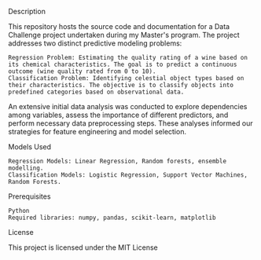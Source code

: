 Description

This repository hosts the source code and documentation for a Data Challenge project undertaken during my Master's program. The project addresses two distinct predictive modeling problems:

    Regression Problem: Estimating the quality rating of a wine based on its chemical characteristics. The goal is to predict a continuous outcome (wine quality rated from 0 to 10).
    Classification Problem: Identifying celestial object types based on their characteristics. The objective is to classify objects into predefined categories based on observational data.

An extensive initial data analysis was conducted to explore dependencies among variables, assess the importance of different predictors, and perform necessary data preprocessing steps. These analyses informed our strategies for feature engineering and model selection.

Models Used

    Regression Models: Linear Regression, Random forests, ensemble modelling.
    Classification Models: Logistic Regression, Support Vector Machines, Random Forests.


Prerequisites

    Python 
    Required libraries: numpy, pandas, scikit-learn, matplotlib



License

This project is licensed under the MIT License 
